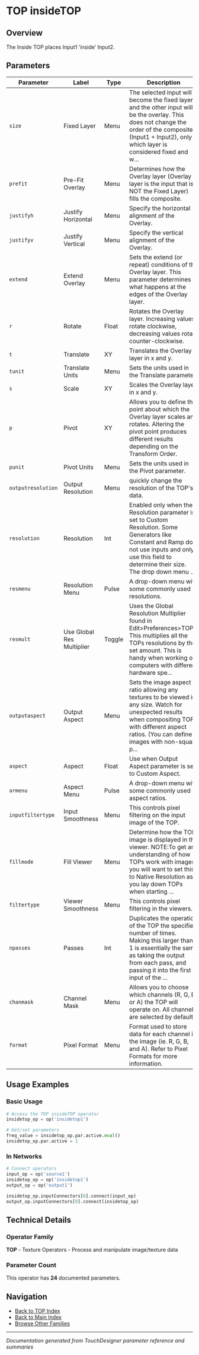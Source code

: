 # TOP insideTOP

## Overview

The Inside TOP places Input1 'inside' Input2.

## Parameters

| Parameter | Label | Type | Description |
|-----------|-------|------|-------------|
| `size` | Fixed Layer | Menu | The selected input will become the fixed layer and the other input will be the overlay. This does not change the order of the composite (Input1 + Input2), only which layer is considered fixed and w... |
| `prefit` | Pre-Fit Overlay | Menu | Determines how the Overlay layer (Overlay layer is the input that is NOT the Fixed Layer) fills the composite. |
| `justifyh` | Justify Horizontal | Menu | Specify the horizontal alignment of the Overlay. |
| `justifyv` | Justify Vertical | Menu | Specify the vertical alignment of the Overlay. |
| `extend` | Extend Overlay | Menu | Sets the extend (or repeat) conditions of the Overlay layer. This parameter determines what happens at the edges of the Overlay layer. |
| `r` | Rotate | Float | Rotates the Overlay layer. Increasing values rotate clockwise, decreasing values rotate counter-clockwise. |
| `t` | Translate | XY | Translates the Overlay layer in x and y. |
| `tunit` | Translate Units | Menu | Sets the units used in the Translate parameter. |
| `s` | Scale | XY | Scales the Overlay layer in x and y. |
| `p` | Pivot | XY | Allows you to define the point about which the Overlay layer scales and rotates. Altering the pivot point produces different results depending on the Transform Order. |
| `punit` | Pivot Units | Menu | Sets the units used in the Pivot parameter. |
| `outputresolution` | Output Resolution | Menu | quickly change the resolution of the TOP's data. |
| `resolution` | Resolution | Int | Enabled only when the Resolution parameter is set to Custom Resolution. Some Generators like Constant and Ramp do not use inputs and only use this field to determine their size. The drop down menu ... |
| `resmenu` | Resolution Menu | Pulse | A drop-down menu with some commonly used resolutions. |
| `resmult` | Use Global Res Multiplier | Toggle | Uses the Global Resolution Multiplier found in Edit>Preferences>TOPs. This multiplies all the TOPs resolutions by the set amount. This is handy when working on computers with different hardware spe... |
| `outputaspect` | Output Aspect | Menu | Sets the image aspect ratio allowing any textures to be viewed in any size. Watch for unexpected results when compositing TOPs with different aspect ratios. (You can define images with non-square p... |
| `aspect` | Aspect | Float | Use when Output Aspect parameter is set to Custom Aspect. |
| `armenu` | Aspect Menu | Pulse | A drop-down menu with some commonly used aspect ratios. |
| `inputfiltertype` | Input Smoothness | Menu | This controls pixel filtering on the input image of the TOP. |
| `fillmode` | Fill Viewer | Menu | Determine how the TOP image is displayed in the viewer. NOTE:To get an understanding of how TOPs work with images, you will want to set this to Native Resolution as you lay down TOPs when starting ... |
| `filtertype` | Viewer Smoothness | Menu | This controls pixel filtering in the viewers. |
| `npasses` | Passes | Int | Duplicates the operation of the TOP the specified number of times. Making this larger than 1 is essentially the same as taking the output from each pass, and passing it into the first input of the ... |
| `chanmask` | Channel Mask | Menu | Allows you to choose which channels (R, G, B, or A) the TOP will operate on. All channels are selected by default. |
| `format` | Pixel Format | Menu | Format used to store data for each channel in the image (ie. R, G, B, and A). Refer to Pixel Formats for more information. |

## Usage Examples

### Basic Usage

```python
# Access the TOP insideTOP operator
insidetop_op = op('insidetop1')

# Get/set parameters
freq_value = insidetop_op.par.active.eval()
insidetop_op.par.active = 1
```

### In Networks

```python
# Connect operators
input_op = op('source1')
insidetop_op = op('insidetop1')
output_op = op('output1')

insidetop_op.inputConnectors[0].connect(input_op)
output_op.inputConnectors[0].connect(insidetop_op)
```

## Technical Details

### Operator Family

**TOP** - Texture Operators - Process and manipulate image/texture data

### Parameter Count

This operator has **24** documented parameters.

## Navigation

- [Back to TOP Index](../TOP/TOP_INDEX.md)
- [Back to Main Index](../OPERATORS_INDEX.md)
- [Browse Other Families](../OPERATORS_INDEX.md#quick-navigation)

---
*Documentation generated from TouchDesigner parameter reference and summaries*
